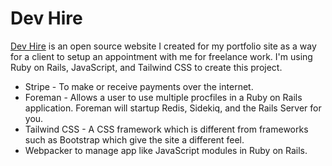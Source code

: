 # Dev Hire

[Dev Hire](https://dev-hire.herokuapp.com/) is an open source website I created for my portfolio site as a way for a client to setup an appointment with me for freelance work. I'm using Ruby on Rails, JavaScript, and Tailwind CSS to create this project.

* Stripe - To make or receive payments over the internet.
* Foreman - Allows a user to use multiple procfiles in a Ruby on Rails application. Foreman will startup Redis, Sidekiq, and the Rails Server for you.
* Tailwind CSS - A CSS framework which is different from frameworks such as Bootstrap which give the site a different feel.
* Webpacker to manage app like JavaScript modules in Ruby on Rails.
